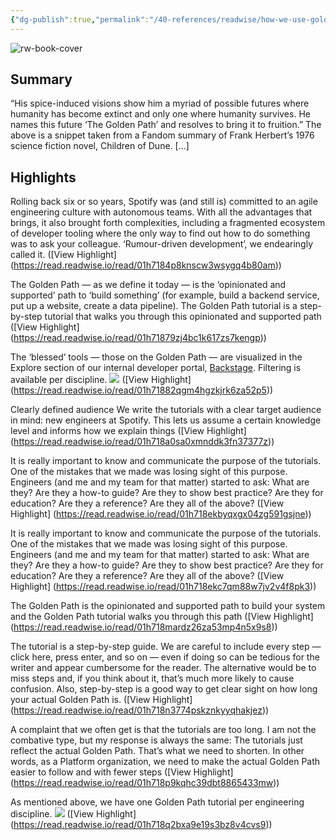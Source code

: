 ```yaml
---
{"dg-publish":true,"permalink":"/40-references/readwise/how-we-use-golden-paths-to-solve-fragmentation-in-our-software-ecosystem/","tags":["rw/articles"]}
---
```


![rw-book-cover](https://storage.googleapis.com/production-eng/1/2020/08/8d67f977-golden-paths_01b.png)

## Summary

“His spice-induced visions show him a myriad of possible futures where humanity has become extinct and only one where humanity survives. He names this future ‘The Golden Path’ and resolves to bring it to fruition.” The above is a snippet taken from a Fandom summary of Frank Herbert’s 1976 science fiction novel, Children of Dune. [...]

## Highlights

Rolling back six or so years, Spotify was (and still is) committed to an agile engineering culture with autonomous teams. With all the advantages that brings, it also brought forth complexities, including a fragmented ecosystem of developer tooling where the only way to find out how to do something was to ask your colleague. ‘Rumour-driven development’, we endearingly called it. ([View Highlight] (https://read.readwise.io/read/01h7184p8knscw3wsygq4b80am))


The Golden Path — as we define it today — is the ‘opinionated and supported’ path to ‘build something’ (for example, build a backend service, put up a website, create a data pipeline). The Golden Path tutorial is a step-by-step tutorial that walks you through this opinionated and supported path ([View Highlight] (https://read.readwise.io/read/01h71879zj4bc1k617zs7kengp))


The ‘blessed’ tools — those on the Golden Path — are visualized in the Explore section of our internal developer portal, [Backstage](https://backstage.io/). Filtering is available per discipline.
![](https://storage.googleapis.com/production-eng/1/2020/08/7c939580-golden-paths_infrastructure-and-tooling.png) ([View Highlight] (https://read.readwise.io/read/01h71882qgm4hgzkjrk6za52p5))


Clearly defined audience
We write the tutorials with a clear target audience in mind: new engineers at Spotify. This lets us assume a certain knowledge level and informs how we explain things ([View Highlight] (https://read.readwise.io/read/01h718a0sa0xmnddk3fn37377z))


It is really important to know and communicate the purpose of the tutorials. One of the mistakes that we made was losing sight of this purpose. Engineers (and me and my team for that matter) started to ask: What are they? Are they a how-to guide? Are they to show best practice? Are they for education? Are they a reference? Are they all of the above? ([View Highlight] (https://read.readwise.io/read/01h718ekbyqxgx04zg591gsjne))


It is really important to know and communicate the purpose of the tutorials. One of the mistakes that we made was losing sight of this purpose. Engineers (and me and my team for that matter) started to ask: What are they? Are they a how-to guide? Are they to show best practice? Are they for education? Are they a reference? Are they all of the above? ([View Highlight] (https://read.readwise.io/read/01h718ekc7qm88w7jv2v4f8pk3))


The Golden Path is the opinionated and supported path to build your system and the Golden Path tutorial walks you through this path ([View Highlight] (https://read.readwise.io/read/01h718mardz26za53mp4n5x9s8))


The tutorial is a step-by-step guide. We are careful to include every step — click here, press enter, and so on — even if doing so can be tedious for the writer and appear cumbersome for the reader. The alternative would be to miss steps and, if you think about it, that’s much more likely to cause confusion. Also, step-by-step is a good way to get clear sight on how long your actual Golden Path is. ([View Highlight] (https://read.readwise.io/read/01h718n3774pskznkyyqhakjez))


A complaint that we often get is that the tutorials are too long. I am not the combative type, but my response is always the same: The tutorials just reflect the actual Golden Path. That’s what we need to shorten. In other words, as a Platform organization, we need to make the actual Golden Path easier to follow and with fewer steps ([View Highlight] (https://read.readwise.io/read/01h718p9kqhc39dbt8865433mw))


As mentioned above, we have one Golden Path tutorial per engineering discipline.
![](https://storage.googleapis.com/production-eng/1/2020/08/eef8c0dd-golden-path_getting-started.png) ([View Highlight] (https://read.readwise.io/read/01h718q2bxa9e19s3bz8v4cvs9))


